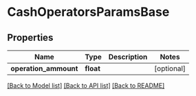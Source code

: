 # CashOperatorsParamsBase


## Properties
Name | Type | Description | Notes
------------ | ------------- | ------------- | -------------
**operation_ammount** | **float** |  | [optional] 

[[Back to Model list]](../README.md#documentation-for-models) [[Back to API list]](../README.md#documentation-for-api-endpoints) [[Back to README]](../README.md)


